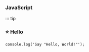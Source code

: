 ### JavaScript

::: tip <h3>⭐️ Hello</h3>
```js:no-line-numbers
console.log('Say "Hello, World!"');
```
